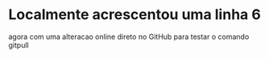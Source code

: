 
Localmente acrescentou uma linha 6
=======
agora com uma alteracao online direto no GitHub para testar o comando gitpull
